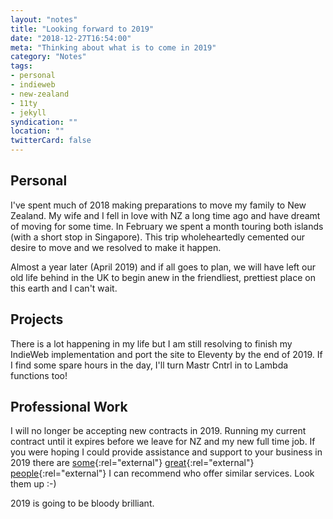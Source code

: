 ```yaml
---
layout: "notes"
title: "Looking forward to 2019"
date: "2018-12-27T16:54:00"
meta: "Thinking about what is to come in 2019"
category: "Notes"
tags:
- personal
- indieweb
- new-zealand
- 11ty
- jekyll
syndication: ""
location: ""
twitterCard: false
---
```


## Personal

I've spent much of 2018 making preparations to move my family to New Zealand. My wife and I fell in love with NZ a long time ago and have dreamt of moving for some time. In February we spent a month touring both islands (with a short stop in Singapore). This trip wholeheartedly cemented our desire to move and we resolved to make it happen.

Almost a year later (April 2019) and if all goes to plan, we will have left our old life behind in the UK to begin anew in the friendliest, prettiest place on this earth and I can't wait.

## Projects

There is a lot happening in my life but I am still resolving to finish my IndieWeb implementation and port the site to Eleventy by the end of 2019. If I find some spare hours in the day, I'll turn Mastr Cntrl in to Lambda functions too!

## Professional Work

I will no longer be accepting new contracts in 2019. Running my current contract until it expires before we leave for NZ and my new full time job. If you were hoping I could provide assistance and support to your business in 2019 there are [some](https://northerncontrast.com/){:rel="external"} [great](https://flodesign.co.uk/){:rel="external"} [people](https://csswizardry.com/){:rel="external"} I  can recommend who offer similar services. Look them up :-)

2019 is going to be bloody brilliant.
